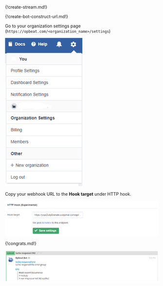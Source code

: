 {!create-stream.md!}

{!create-bot-construct-url.md!}

Go to your organization settings page (`https://opbeat.com/<organization_name>/settings`)

![](/static/images/integrations/opbeat/002.png)

Copy your webhook URL to the **Hook target** under HTTP hook.

![](/static/images/integrations/opbeat/003.png)

{!congrats.md!}

![](/static/images/integrations/opbeat/001.png)
